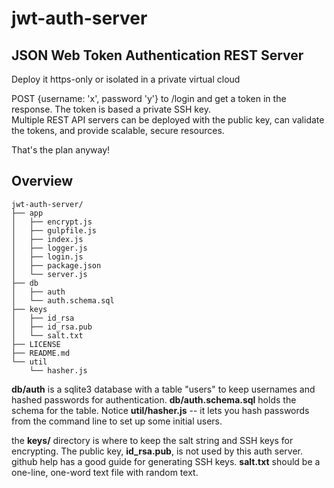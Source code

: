 # jwt-auth-server

## JSON Web Token Authentication REST Server

Deploy it https-only or isolated in a private virtual cloud

POST {username: 'x', password 'y'} to /login and get a token in the response.  The token is based a private SSH key.  
Multiple REST API servers can be deployed with the public key, can validate the tokens, and provide scalable,
secure resources.

That's the plan anyway!

## Overview
```
jwt-auth-server/
├── app
│   ├── encrypt.js
│   ├── gulpfile.js
│   ├── index.js
│   ├── logger.js
│   ├── login.js
│   ├── package.json
│   └── server.js
├── db
│   ├── auth
│   └── auth.schema.sql
├── keys
│   ├── id_rsa
│   ├── id_rsa.pub
│   └── salt.txt
├── LICENSE
├── README.md
└── util
    └── hasher.js
```
**db/auth** is a sqlite3 database with a table "users" to keep usernames and hashed passwords for authentication.  **db/auth.schema.sql** holds the schema for the table.  Notice **util/hasher.js** -- it lets you hash passwords from the command line to set up some initial users.

the **keys/** directory is where to keep the salt string and SSH keys for encrypting.  The public key, **id_rsa.pub**, is not used by this auth server.  github help has a good guide for generating SSH keys. **salt.txt** should be a one-line, one-word text file with random text.
